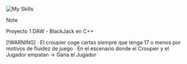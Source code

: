 ![My Skills](https://skillicons.dev/icons?i=cpp)
> [!NOTE]  
> Proyecto 1 DAW - BlackJack en C++
> 
> [!WARNING]
> · El croupier coge cartas siempre que tenga 17 o menos por motivos de fluidez de juego
> · En el escenario donde el Croupier y el Jugador empatan -> Gana el Jugador


